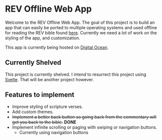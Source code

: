 # REV Offline Web App

Welcome to the REV Offline Web App. The goal of this project is to build an app
that can easily be ported to multiple operating systems and used offline for
reading the REV bible found [here](https://www.revisedenglishversion.com).
Currently we need a lot of work on the styling of the app, and customization.

This app is currently being hosted on [Digital Ocean](https://rev-offline-8go5g.ondigitalocean.app/).

## Currently Shelved

This project is currently shelved.
I intend to resurrect this project using [Svelte](https://svelte.dev/). That will be another project however.

## Features to implement

- Improve styling of scripture verses.
- Add custom themes.
- ~~Implement a better back button so going back from the commentary will get
  you back to the bible.~~ **DONE**
- Implement infinite scrolling or paging with swiping or navigation buttons.
  - Currently using navigation buttons
